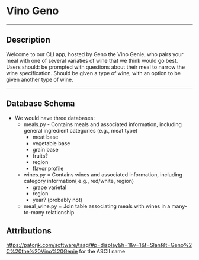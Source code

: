 # Vino Geno
--------------------------------------------------------------------------------------------------------------------------------------------------------
## Description

Welcome to our CLI app, hosted by Geno the Vino Genie, who pairs your meal with one of several variaties of wine that we think would go best. 
Users should:
    be prompted with questions about their meal to narrow the wine specification.
    Should be given a type of wine, with an option to be given another type of wine.

--------------------------------------------------------------------------------------------------------------------------------------------------------
## Database Schema

- We would have three databases:
  - meals.py - Contains meals and associated information, including general ingredient categories (e.g., meat type)
    - meat base
    - vegetable base
    - grain base
    - fruits?
    - region
    - flavor profile
  - wines.py = Contains wines and associated information, including category information( e.g., red/white, region)
    - grape varietal
    - region
    - year? (probably not)
  - meal_wine.py = Join table associating meals with wines in a many-to-many relationship

## Attributions

https://patorjk.com/software/taag/#p=display&h=1&v=1&f=Slant&t=Geno%2C%20the%20Vino%20Genie for the ASCII name